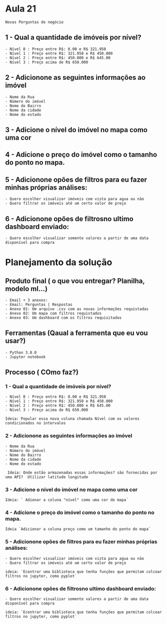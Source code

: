 
# Aula 21 
    Novas Perguntas de negócio

## 1 - Qual a quantidade de imóveis por nível?
    
    - Nível 0 : Preço entre R$: 0.00 e R$ 321.950
    - Nível 1 : Preço entre R$: 321.950 e R$ 450.000
    - Nível 2 : Preço entre R$: 450.000 e R$ 645.00
    - Nível 3 : Preço acima de R$ 650.000
    
## 2 - Adicionone as seguintes informações ao imóvel
    
    - Nome da Rua
    - Número do imóvel
    - Nome do Bairro
    - Nome da cidade
    - Nome do estado
    
## 3 - Adicione o nível do imóvel no mapa como uma cor

## 4 - Adicione o preço do imóvel como o tamanho do ponto no mapa.

## 5 - Adicionone opões de filtros para eu fazer minhas próprias análises:
    
    - Quero escolher visualizar imóveis com vista para agua ou não
    - Quero filtrar os imóveis até um certo valor de preço
 
## 6 - Adicionone opões de filtrosno ultimo dashboard enviado:
    
    - Quero escolher visualizar somente valores a partir de uma data disponível para compra



# Planejamento da solução

## Produto final ( o que vou entregar? Planilha, modelo ml...)
    - Email + 3 anexos:
    - Email: Perguntas | Respostas
    - Anexo 01: Um arquivo .csv com as novas informações requistadas
    - Anexo 02: Um mapa com filtros requistados
    - Anexo 03: Um dashboard com os filtros requisitados
    
## Ferramentas (Qaual a ferramenta que eu vou usar?)
    - Python 3.8.0
    - Jupyter notebook
    
    
## Processo ( COmo faz?)

### 1 - Qual a quantidade de imóveis por nível?
    
    - Nível 0 : Preço entre R$: 0.00 e R$ 321.950
    - Nível 1 : Preço entre R$: 321.950 e R$ 450.000
    - Nível 2 : Preço entre R$: 450.000 e R$ 645.00
    - Nível 3 : Preço acima de R$ 650.000
    
    Ideia: Popular essa nova coluna chamada Nível com os valores condicionados no intervalos
    
### 2 - Adicionone as seguintes informações ao imóvel
    
    - Nome da Rua
    - Número do imóvel
    - Nome do Bairro
    - Nome da cidade
    - Nome do estado
    
   `  Ideia: Onde estão armazenadas essas informações? são fornecidas por uma API? 
           Utilizar latitude longitude `
    
### 3 - Adicione o nível do imóvel no mapa como uma cor
    Ideia: ` Adionar a coluna "nível" como uma cor do mapa`

### 4 - Adicione o preço do imóvel como o tamanho do ponto no mapa.
    Ideia `Adicionar a coluna preço como um tamanho do ponto do mapa`



### 5 - Adicionone opões de filtros para eu fazer minhas próprias análises:
    
    - Quero escolher visualizar imóveis com vista para agua ou não
    - Quero filtrar os imóveis até um certo valor de preço
    
    ideia: `Econtrar uma biblioteca que tenha funções que permitam colcoar filtros no jupyter, como pyplot`
    
 
### 6 - Adicionone opões de filtrosno ultimo dashboard enviado:
    
    - Quero escolher visualizar somente valores a partir de uma data disponível para compra
        
    ideia: `Econtrar uma biblioteca que tenha funções que permitam colcoar filtros no jupyter, como pyplot`